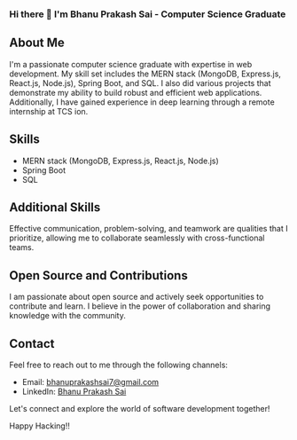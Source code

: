 ### Hi there 👋 I'm Bhanu Prakash Sai - Computer Science Graduate

## About Me
I'm a passionate computer science graduate with expertise in web development. My skill set includes the MERN stack (MongoDB, Express.js, React.js, Node.js), Spring Boot, and SQL. I also did various projects that demonstrate my ability to build robust and efficient web applications. Additionally, I have gained experience in deep learning through a remote internship at TCS ion.

## Skills
- MERN stack (MongoDB, Express.js, React.js, Node.js)
- Spring Boot
- SQL

## Additional Skills
Effective communication, problem-solving, and teamwork are qualities that I prioritize, allowing me to collaborate seamlessly with cross-functional teams.

## Open Source and Contributions
I am passionate about open source and actively seek opportunities to contribute and learn. I believe in the power of collaboration and sharing knowledge with the community.

## Contact
Feel free to reach out to me through the following channels:
- Email: [bhanuprakashsai7@gmail.com](mailto:bhanuprakashsai7@gmail.com)
- LinkedIn: [Bhanu Prakash Sai](https://www.linkedin.com/in/bhanu-prakash-sai-34b5b1215/)

Let's connect and explore the world of software development together!

Happy Hacking!! 
